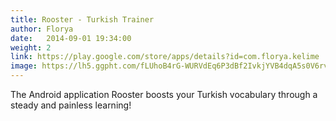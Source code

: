 ```yaml
---
title: Rooster - Turkish Trainer
author: Florya
date:   2014-09-01 19:34:00
weight: 2
link: https://play.google.com/store/apps/details?id=com.florya.kelime
image: https://lh5.ggpht.com/fLUhoB4rG-WURVdEq6P3dBf2IvkjYVB4dqA5s0V6rv931F77R_rwRLJYnYv5Fsylm4fO=w150-rw
---
```

The Android application Rooster boosts your Turkish vocabulary through a steady and painless learning!